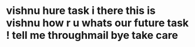 # vishnu hure task i there this is vishnu how r u whats our future task ! tell me throughmail bye take care
